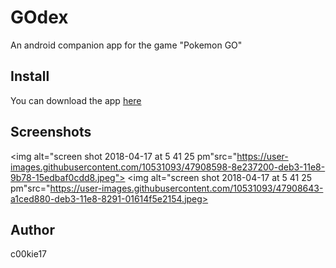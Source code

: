 # GOdex

An android companion app for the game "Pokemon GO"

## Install 

You can download the app [here](https://play.google.com/store/apps/details?id=com.anshul.pokemongopokedex)

## Screenshots

<img alt="screen shot 2018-04-17 at 5 41 25 pm"src="https://user-images.githubusercontent.com/10531093/47908598-8e237200-deb3-11e8-9b78-15edbaf0cdd8.jpeg">
<img alt="screen shot 2018-04-17 at 5 41 25 pm"src="https://user-images.githubusercontent.com/10531093/47908643-a1ced880-deb3-11e8-8291-01614f5e2154.jpeg>

## Author

c00kie17



